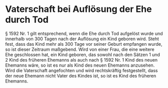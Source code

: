 # Vaterschaft bei Auflösung der Ehe durch Tod

§ 1592 Nr. 1 gilt entsprechend, wenn die Ehe durch Tod aufgelöst wurde und innerhalb von 300 Tagen nach der Auflösung ein Kind geboren wird. Steht fest, dass das Kind mehr als 300 Tage vor seiner Geburt empfangen wurde, so ist dieser Zeitraum maßgebend. Wird von einer Frau, die eine weitere Ehe geschlossen hat, ein Kind geboren, das sowohl nach den Sätzen 1 und 2 Kind des früheren Ehemanns als auch nach § 1592 Nr. 1 Kind des neuen Ehemanns wäre, so ist es nur als Kind des neuen Ehemanns anzusehen. Wird die Vaterschaft angefochten und wird rechtskräftig festgestellt, dass der neue Ehemann nicht Vater des Kindes ist, so ist es Kind des früheren Ehemanns.